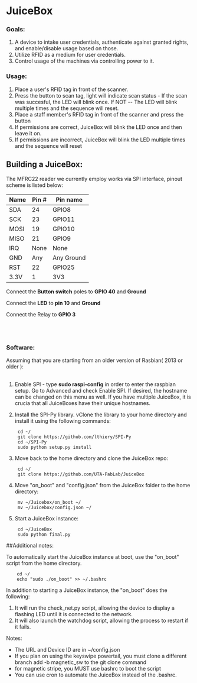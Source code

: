# JuiceBox

### Goals:
1. A device to intake user credentials, authenticate against granted rights, and enable/disable usage based on those.
2. Utilize RFID as a medium for user credentials.
3. Control usage of the machines via controlling power to it. 

### Usage:
1. Place a user's RFID tag in front of the scanner.
2. Press the button to scan tag, light will indicate scan status - 
    If the scan was succesful, the LED will blink once.
    If NOT -- The LED will blink multiple times and the sequence will reset.
3. Place a staff member's RFID tag in front of the scanner and press the button
4. If permissions are correct, JuiceBox will blink the LED once and then leave it on.
5. If permissions are incorrect, JuiceBox will blink the LED multiple times and the sequence will reset

## Building a JuiceBox:

The MFRC22 reader we currently employ works via SPI interface, pinout scheme is listed below:

|Name | Pin #  | Pin name     |
| --- | ------ | ------       |
|SDA  |  24    |	GPIO8       |
|SCK  |	23    |	GPIO11      |
|MOSI	|  19	   |  GPIO10      |
|MISO	|  21    |	GPIO9       |
|IRQ	|  None	|  None        |
|GND	|  Any   |	Any Ground  |
|RST	|  22    |	GPIO25      |
|3.3V	|  1     |	3V3         |

Connect the <b>Button switch</b> poles to <b>GPIO 40</b> and <b>Ground</b><br>

Connect the <b>LED</b> to <b>pin 10</b> and <b>Ground</b> <br>

Connect the Relay to <b>GPIO 3</b> <br>

<br><br>
### Software:
Assuming that you are starting from an older version of Rasbian( 2013 or older ):
<br><br>
1.	Enable SPI - type <b>sudo raspi-config</b> in order to enter the raspbian setup.  Go to Advanced and check Enable SPI. If desired, the hostname can be changed on this menu as well.  If you have multiple JuiceBox, it is crucia that all JuiceBoxes have their  unique hostnames.

2. Install the SPI-Py library.  vClone the library to your home directory and install it using the following commands:
		
		cd ~/
		git clone https://github.com/lthiery/SPI-Py
		cd ~/SPI-Py
		sudo python setup.py install
		
2. Move back to the home directory and clone the JuiceBox repo:

		cd ~/
		git clone https://github.com/UTA-FabLab/JuiceBox
		
3. Move "on_boot" and "config.json" from the JuiceBox folder to the home directory:

		mv ~/Juicebox/on_boot ~/
		mv ~/Juicebox/config.json ~/
	
4. Start a JuiceBox instance: 

		cd ~/JuiceBox
		sudo python final.py
		
##Additional notes:

To automatically start the JuiceBox instance at boot, use the "on_boot" script from the home directory. 

		cd ~/
		echo "sudo ./on_boot" >> ~/.bashrc
		
In addition to starting a JuiceBox instance, the "on_boot" does the following: 

1. It will run the check_net.py script, allowing the device to display a flashing LED until it is connected to the network.
2. It will also launch the watchdog script, allowing the process to restart if it fails.

Notes:
  - The URL and Device ID are in ~/config.json
  - If you plan on using the keyswipe powertail, you must clone a different branch add -b magnetic_sw to the git clone command
  - for magnetic stripe, you MUST use bashrc to boot the script
  - You can use cron to automate the JuiceBox instead of the .bashrc.



